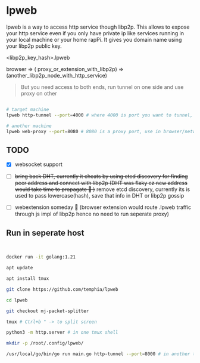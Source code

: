 # lpweb

lpweb is a way to access http service though libp2p.
This allows to expose your http service even if you only have private ip like services running in your local machine or your home rapPi.
It gives you domain name using your libp2p public key.

<libp2p_key_hash>.lpweb

browser => ( proxy_or_extension_with_libp2p) => (another_libp2p_node_with_http_service)

> But you need access to both ends, run tunnel on one side and use proxy on other 

```bash

# target machine
lpweb http-tunnel --port=4000 # where 4000 is port you want to tunnel, your websevice/ dev port / python3 -m http.server

# another machine
lpweb web-proxy --port=8080 # 8080 is a proxy port, use in browser/networking

```

## TODO
- [x] websocket support
- [ ] ~~bring back DHT, currently it cheats by using etcd discovery for finding peer address and connect with libp2p (DHT was flaky cz new address would take time to propagate 🤷 )~~ remove etcd discovery, currently its is used to pass lowercase(hash), save that info in DHT or libp2p gossip
- [ ] webextension someday 🤞 (browser extension would route <hash>.lpweb traffic through js impl of libp2p hence no need to run seperate proxy)


## Run in seperate host

```bash


docker run -it golang:1.21

apt update 

apt install tmux

git clone https://github.com/temphia/lpweb

cd lpweb

git checkout mj-packet-splitter

tmux # Ctrl+b " -> to split screen

python3 -m http.server # in one tmux shell

mkdir -p /root/.config/lpweb/

/usr/local/go/bin/go run main.go http-tunnel --port=8000 # in another tmux shell